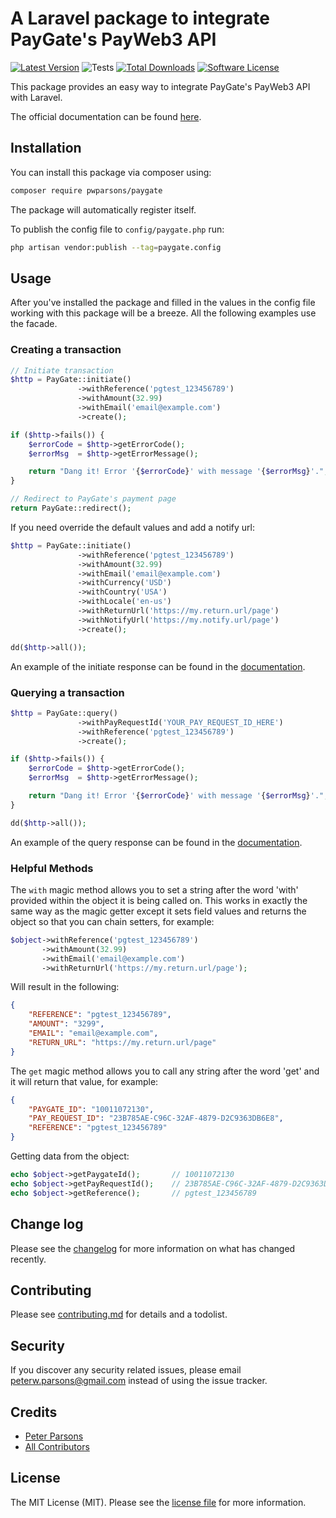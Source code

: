 # A Laravel package to integrate PayGate's PayWeb3 API

[![Latest Version](https://img.shields.io/github/release/pwparsons/paygate.svg)](https://github.com/pwparsons/paygate/releases)
![Tests](https://github.com/PWParsons/paygate/workflows/Tests/badge.svg)
[![Total Downloads](https://img.shields.io/packagist/dt/pwparsons/paygate.svg)](https://packagist.org/pwparsons/paygate)
[![Software License](https://img.shields.io/badge/license-MIT-brightgreen.svg)](LICENSE.md)

This package provides an easy way to integrate PayGate's PayWeb3 API with Laravel.

The official documentation can be found [here](http://docs.paygate.co.za/#payweb-3).

## Installation

You can install this package via composer using:

```bash
composer require pwparsons/paygate
```

The package will automatically register itself.

To publish the config file to `config/paygate.php` run:

```bash
php artisan vendor:publish --tag=paygate.config
```

## Usage

After you've installed the package and filled in the values in the config file working with this package will be a breeze. All the following examples use the facade.

### Creating a transaction

```php
// Initiate transaction
$http = PayGate::initiate()
               ->withReference('pgtest_123456789')
               ->withAmount(32.99)
               ->withEmail('email@example.com')
               ->create();

if ($http->fails()) {
    $errorCode = $http->getErrorCode();
    $errorMsg  = $http->getErrorMessage();

    return "Dang it! Error '{$errorCode}' with message '{$errorMsg}'.";
}

// Redirect to PayGate's payment page
return PayGate::redirect();
```

If you need override the default values and add a notify url:

```php
$http = PayGate::initiate()
               ->withReference('pgtest_123456789')
               ->withAmount(32.99)
               ->withEmail('email@example.com')
               ->withCurrency('USD')
               ->withCountry('USA')
               ->withLocale('en-us')
               ->withReturnUrl('https://my.return.url/page')
               ->withNotifyUrl('https://my.notify.url/page')
               ->create();

dd($http->all());
```

An example of the initiate response can be found in the [documentation](http://docs.paygate.co.za/#response).

### Querying a transaction

```php
$http = PayGate::query()
               ->withPayRequestId('YOUR_PAY_REQUEST_ID_HERE')
               ->withReference('pgtest_123456789')
               ->create();

if ($http->fails()) {
    $errorCode = $http->getErrorCode();
    $errorMsg  = $http->getErrorMessage();

    return "Dang it! Error '{$errorCode}' with message '{$errorMsg}'.";
}

dd($http->all());
```

An example of the query response can be found in the [documentation](http://docs.paygate.co.za/#response-2).

### Helpful Methods

The `with` magic method allows you to set a string after the word 'with' provided within the object it is being called on. This works in exactly the same way as the magic getter except it sets field values and returns the object so that you can chain setters, for example:

```php
$object->withReference('pgtest_123456789')
       ->withAmount(32.99)
       ->withEmail('email@example.com')
       ->withReturnUrl('https://my.return.url/page');
```

Will result in the following:

```json
{
    "REFERENCE": "pgtest_123456789",
    "AMOUNT": "3299",
    "EMAIL": "email@example.com",
    "RETURN_URL": "https://my.return.url/page"
}
```

The `get` magic method allows you to call any string after the word 'get' and it will return that value, for example:

```json
{
    "PAYGATE_ID": "10011072130",
    "PAY_REQUEST_ID": "23B785AE-C96C-32AF-4879-D2C9363DB6E8",
    "REFERENCE": "pgtest_123456789"
}
```

Getting data from the object:

```php
echo $object->getPaygateId();       // 10011072130
echo $object->getPayRequestId();    // 23B785AE-C96C-32AF-4879-D2C9363DB6E8
echo $object->getReference();       // pgtest_123456789
```

## Change log

Please see the [changelog](CHANGELOG.md) for more information on what has changed recently.

## Contributing

Please see [contributing.md](CONTRIBUTING.md) for details and a todolist.

## Security

If you discover any security related issues, please email [peterw.parsons@gmail.com](mailto:peterw.parsons@gmail.com) instead of using the issue tracker.

## Credits

- [Peter Parsons](https://github.com/pwparsons)
- [All Contributors](../../contributors)

## License

The MIT License (MIT). Please see the [license file](LICENSE.md) for more information. 
